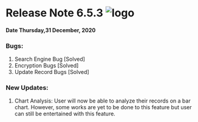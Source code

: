# Release Note 6.5.3 ![logo](https://raw.githubusercontent.com/girisakar365/Project-Rent/main/Rent%206.5/logo.ico)

#### Date Thursday,31 December, 2020

### Bugs:
  1.	Search Engine Bug [Solved]
  2.	Encryption Bugs [Solved]
  3.	Update Record Bugs [Solved]
  
### New Updates:
   1.	Chart Analysis: User will now be able to analyze their records on a bar chart. However, some works are yet to be done to this feature but user can still be entertained with this feature.

